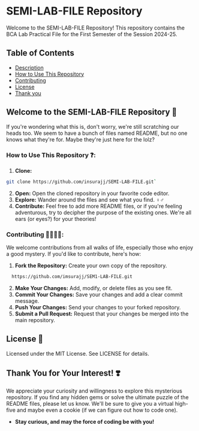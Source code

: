 # SEMI-LAB-FILE Repository
Welcome to the SEMI-LAB-FILE Repository! This repository contains the BCA Lab Practical File for the First Semester of the Session 2024-25.

## Table of Contents
- [Description](#welcome-to-the-semi-lab-file-repository-)
- [How to Use This Repository](#how-to-use-this-repository-)
- [Contributing](#contributing-)
- [License](#license-)
- [Thank you](#thank-you-for-your-interest-️)

## Welcome to the SEMI-LAB-FILE Repository 🎉

If you're wondering what this is, don't worry, we're still scratching our heads too.  We seem to have a bunch of files named README, but no one knows what they're for. Maybe they're just here for the lolz? 


### How to Use This Repository ❓:

1. **Clone:** 
```sh
git clone https://github.com/insurajj/SEMI-LAB-FILE.git`
```
2. **Open:** Open the cloned repository in your favorite code editor.
3. **Explore:** Wander around the files and see what you find. ️‍♀️️‍♂️
4. **Contribute:** Feel free to add more README files, or if you're feeling adventurous, try to decipher the purpose of the existing ones. We're all ears (or eyes?) for your theories! 

### Contributing 🫱🏼‍🫲🏼:

We welcome contributions from all walks of life, especially those who enjoy a good mystery. If you'd like to contribute, here's how:

1. **Fork the Repository:** Create your own copy of the repository.
 ```sh
   https://github.com/imsurajj/SEM1-LAB-FILE.git
   ``` 
2. **Make Your Changes:** Add, modify, or delete files as you see fit. 
3. **Commit Your Changes:** Save your changes and add a clear commit message. 
4. **Push Your Changes:** Send your changes to your forked repository. 
5. **Submit a Pull Request:** Request that your changes be merged into the main repository. 

## License 🪪
Licensed under the MIT License. See LICENSE for details.

## Thank You for Your Interest! ❣️

We appreciate your curiosity and willingness to explore this mysterious repository. If you find any hidden gems or solve the ultimate puzzle of the README files, please let us know. We'll be sure to give you a virtual high-five and maybe even a cookie (if we can figure out how to code one). 

- **Stay curious, and may the force of coding be with you!**

